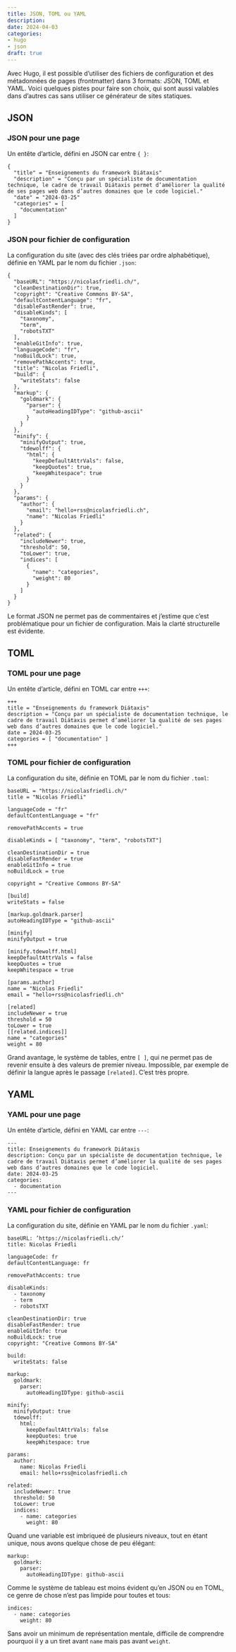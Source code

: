 ```yaml
---
title: JSON, TOML ou YAML
description: 
date: 2024-04-03
categories:
- hugo
- json
draft: true
---
```


Avec Hugo, il est possible d’utiliser des fichiers de configuration et des métadonnées de pages (frontmatter) dans 3 formats: JSON, TOML et YAML. Voici quelques pistes pour faire son choix, qui sont aussi valables dans d’autres cas sans utiliser ce générateur de sites statiques.

## JSON

### JSON pour une page

Un entête d’article, défini en JSON car entre `{ }`:

``` 
{ 
  "title" = "Enseignements du framework Diátaxis" 
  "description" = "Conçu par un spécialiste de documentation technique, le cadre de travail Diátaxis permet d’améliorer la qualité de ses pages web dans d’autres domaines que le code logiciel." 
  "date" = "2024-03-25" 
  "categories" = [
    "documentation" 
  ]
}
``` 

### JSON pour fichier de configuration

La configuration du site (avec des clés triées par ordre alphabétique), définie en YAML par le nom du fichier `.json`:

```
{
  "baseURL": "https://nicolasfriedli.ch/",
  "cleanDestinationDir": true,
  "copyright": "Creative Commons BY-SA",
  "defaultContentLanguage": "fr",
  "disableFastRender": true,
  "disableKinds": [
    "taxonomy",
    "term",
    "robotsTXT"
  ],
  "enableGitInfo": true,
  "languageCode": "fr",
  "noBuildLock": true,
  "removePathAccents": true,
  "title": "Nicolas Friedli",
  "build": {
    "writeStats": false
  },
  "markup": {
    "goldmark": {
      "parser": {
        "autoHeadingIDType": "github-ascii"
      }
    }
  },
  "minify": {
    "minifyOutput": true,
    "tdewolff": {
      "html": {
        "keepDefaultAttrVals": false,
        "keepQuotes": true,
        "keepWhitespace": true
      }
    }
  },
  "params": {
    "author": {
      "email": "hello+rss@nicolasfriedli.ch",
      "name": "Nicolas Friedli"
    }
  },
  "related": {
    "includeNewer": true,
    "threshold": 50,
    "toLower": true,
    "indices": [
      {
        "name": "categories",
        "weight": 80
      }
    ]
  }
}
```

Le format JSON ne permet pas de commentaires et j’estime que c’est problématique pour un fichier de configuration. Mais la clarté structurelle est évidente.

## TOML

### TOML pour une page

Un entête d’article, défini en TOML car entre `+++`:

``` 
+++
title = "Enseignements du framework Diátaxis"
description = "Conçu par un spécialiste de documentation technique, le cadre de travail Diátaxis permet d’améliorer la qualité de ses pages web dans d’autres domaines que le code logiciel."
date = 2024-03-25
categories = [ "documentation" ]
+++
``` 

### TOML pour fichier de configuration

La configuration du site, définie en TOML par le nom du fichier `.toml`:

```
baseURL = "https://nicolasfriedli.ch/"
title = "Nicolas Friedli"

languageCode = "fr"
defaultContentLanguage = "fr"

removePathAccents = true

disableKinds = [ "taxonomy", "term", "robotsTXT"]

cleanDestinationDir = true
disableFastRender = true
enableGitInfo = true
noBuildLock = true

copyright = "Creative Commons BY-SA"

[build]
writeStats = false

[markup.goldmark.parser]
autoHeadingIDType = "github-ascii"

[minify]
minifyOutput = true

[minify.tdewolff.html]
keepDefaultAttrVals = false
keepQuotes = true
keepWhitespace = true

[params.author]
name = "Nicolas Friedli"
email = "hello+rss@nicolasfriedli.ch"

[related]
includeNewer = true
threshold = 50
toLower = true
[[related.indices]]
name = "categories"
weight = 80
```

Grand avantage, le système de tables, entre `[ ]`, qui ne permet pas de revenir ensuite à des valeurs de premier niveau. Impossible, par exemple de définir la langue après le passage `[related]`. C’est très propre.

## YAML

### YAML pour une page

Un entête d’article, défini en YAML car entre `---`:

``` 
---
title: Enseignements du framework Diátaxis
description: Conçu par un spécialiste de documentation technique, le cadre de travail Diátaxis permet d’améliorer la qualité de ses pages web dans d’autres domaines que le code logiciel.
date: 2024-03-25
categories:
  - documentation
---
``` 

### YAML pour fichier de configuration

La configuration du site, définie en YAML par le nom du fichier `.yaml`:

```
baseURL: ’https://nicolasfriedli.ch/’
title: Nicolas Friedli

languageCode: fr
defaultContentLanguage: fr

removePathAccents: true

disableKinds:
  - taxonomy
  - term
  - robotsTXT

cleanDestinationDir: true
disableFastRender: true
enableGitInfo: true
noBuildLock: true
copyright: "Creative Commons BY-SA"

build:
  writeStats: false

markup:
  goldmark:
    parser:
      autoHeadingIDType: github-ascii

minify:
  minifyOutput: true
  tdewolff:
    html:
      keepDefaultAttrVals: false
      keepQuotes: true
      keepWhitespace: true

params:
  author:
    name: Nicolas Friedli
    email: hello+rss@nicolasfriedli.ch

related:
  includeNewer: true
  threshold: 50
  toLower: true
  indices:
    - name: categories
      weight: 80

```

Quand une variable est imbriqueé de plusieurs niveaux, tout en étant unique, nous avons quelque chose de peu élégant:

```
markup:
  goldmark:
    parser:
      autoHeadingIDType: github-ascii
```

Comme le système de tableau est moins évident qu’en JSON ou en TOML, ce genre de chose n’est pas limpide pour toutes et tous:

```
indices:
  - name: categories
    weight: 80
```

Sans avoir un minimum de représentation mentale, difficile de comprendre pourquoi il y a un tiret avant `name` mais pas avant `weight`.